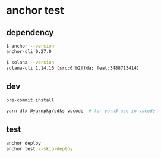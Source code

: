 # anchor test

## dependency

```bash
$ anchor --version
anchor-cli 0.27.0

$ solana --version
solana-cli 1.14.16 (src:0fb2ffda; feat:3488713414)
```

## dev

```bash
pre-commit install

yarn dlx @yarnpkg/sdks vscode  # for yarn3 use in vscode
```

## test

```bash
anchor deploy
anchor test --skip-deploy
```
